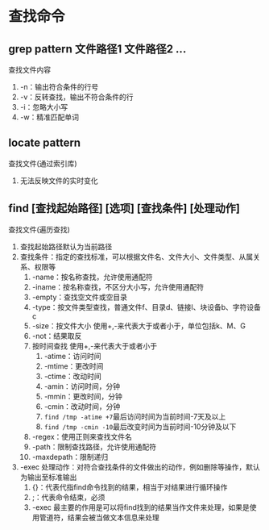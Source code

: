 # 查找命令

## grep pattern 文件路径1 文件路径2 ...
查找文件内容
1. -n：输出符合条件的行号
2. -v：反转查找，输出不符合条件的行
3. -i：忽略大小写
4. -w：精准匹配单词

## locate pattern
查找文件(通过索引库)
1. 无法反映文件的实时变化

## find [查找起始路径] [选项] [查找条件] [处理动作]
查找文件(遍历查找)
1. 查找起始路径默认为当前路径
2. 查找条件：指定的查找标准，可以根据文件名、文件大小、文件类型、从属关系、权限等
   1. -name：按名称查找，允许使用通配符
   2. -iname：按名称查找，不区分大小写，允许使用通配符
   3. -empty：查找空文件或空目录
   4. -type：按文件类型查找，普通文件f、目录d、链接l、块设备b、字符设备c
   5. -size：按文件大小  使用+,-来代表大于或者小于，单位包括k、M、G
   6. -not：结果取反
   7. 按时间查找  使用+,-来代表大于或者小于
      1. -atime：访问时间
      2. -mtime：更改时间
      3. -ctime：改动时间
      4. -amin：访问时间，分钟
      5. -mmin：更改时间，分钟
      6. -cmin：改动时间，分钟
      7. `find /tmp -atime +7`最后访问时间为当前时间-7天及以上
      8. `find /tmp -cmin -10`最后改变时间为当前时间-10分钟及以下
   8. -regex：使用正则来查找文件名
   9. -path：限制查找路径，允许使用通配符
   10. -maxdepath：限制递归
3. -exec 处理动作：对符合查找条件的文件做出的动作，例如删除等操作，默认为输出至标准输出
   1. {}：代表代指find命令找到的结果，相当于对结果进行循环操作
   2. \;：代表命令结束，必须
   3. -exec 最主要的作用是可以将find找到的结果当作文件来处理，如果是使用管道符，结果会被当做文本信息来处理
